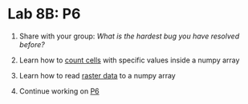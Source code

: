 # Lab 8B: P6

1. Share with your group: *What is the hardest bug you have resolved before?*

2. Learn how to [count cells](./counting-cells) with specific values inside a numpy array

3. Learn how to read [raster data](./raster) to a numpy array

4. Continue working on [P6](../p6)

